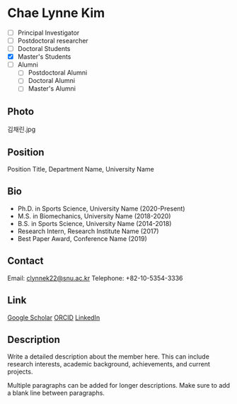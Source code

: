 # Chae Lynne Kim

- [ ] Principal Investigator
- [ ] Postdoctoral researcher
- [ ] Doctoral Students
- [x] Master's Students
- [ ] Alumni
  - [ ] Postdoctoral Alumni
  - [ ] Doctoral Alumni
  - [ ] Master's Alumni

## Photo
김채린.jpg

## Position
Position Title, Department Name, University Name

## Bio
- Ph.D. in Sports Science, University Name (2020-Present)
- M.S. in Biomechanics, University Name (2018-2020)
- B.S. in Sports Science, University Name (2014-2018)
- Research Intern, Research Institute Name (2017)
- Best Paper Award, Conference Name (2019)

## Contact
Email: clynnek22@snu.ac.kr
Telephone: +82-10-5354-3336

## Link
[Google Scholar](https://scholar.google.com/citations?user=XXXX)
[ORCID](https://orcid.org/XXXX-XXXX-XXXX-XXXX)
[LinkedIn](https://www.linkedin.com/in/username)

## Description
Write a detailed description about the member here. This can include research interests, academic background, achievements, and current projects.

Multiple paragraphs can be added for longer descriptions. Make sure to add a blank line between paragraphs. 